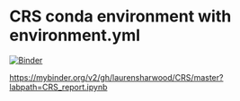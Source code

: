 # CRS conda environment with environment.yml

[![Binder](https://mybinder.org/badge_logo.svg)](https://mybinder.org/v2/gh/laurensharwood/CRS/master?labpath=CRS_report.ipynb)


https://mybinder.org/v2/gh/laurensharwood/CRS/master?labpath=CRS_report.ipynb
